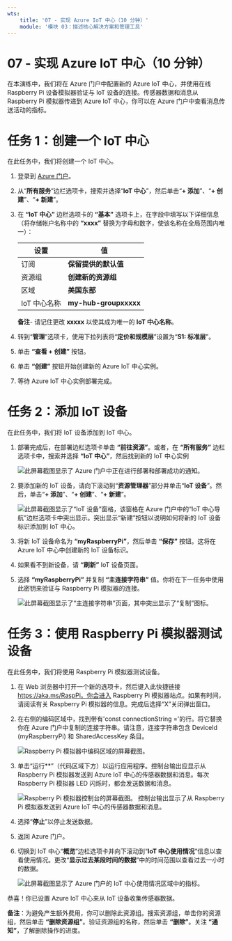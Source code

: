 ```yaml
---
wts:
    title: '07 - 实现 Azure IoT 中心（10 分钟）'
    module: '模块 03：描述核心解决方案和管理工具'
---
```

# 07 - 实现 Azure IoT 中心（10 分钟）

在本演练中，我们将在 Azure 门户中配置新的 Azure IoT 中心，并使用在线 Raspberry Pi 设备模拟器验证与 IoT 设备的连接。传感器数据和消息从 Raspberry Pi 模拟器传递到 Azure IoT 中心，你可以在 Azure 门户中查看消息传送活动的指标。

# 任务 1：创建一个 IoT 中心 

在此任务中，我们将创建一个 IoT 中心。 

1. 登录到 [Azure 门户](https://portal.azure.com)。

2. 从“**所有服务**”边栏选项卡，搜索并选择“**IoT 中心**”，然后单击“**+ 添加**”、“**+ 创建**”、“**+ 新建**”。

3. 在 **“IoT 中心”** 边栏选项卡的 **“基本”** 选项卡上，在字段中填写以下详细信息（将存储帐户名称中的 **“xxxx”** 替换为字母和数字，使该名称在全局范围内唯一）：

    | 设置 | 值 |
    |--|--|
    | 订阅 | **保留提供的默认值** |
    | 资源组 | **创建新的资源组** |
    | 区域 | **美国东部** |
    | IoT 中心名称 | **my-hub-groupxxxxx** |

    **备注**- 请记住更改 **xxxxx** 以使其成为唯一的 **IoT 中心名称**。

4. 转到“**管理**”选项卡，使用下拉列表将“**定价和规模层**”设置为“**S1: 标准层**”。

5. 单击 **“查看 + 创建”** 按钮。

6. 单击 **“创建”** 按钮开始创建新的 Azure IoT 中心实例。

7. 等待 Azure IoT 中心实例部署完成。 

# 任务 2：添加 IoT 设备

在此任务中，我们将 IoT 设备添加到 IoT 中心。 

1. 部署完成后，在部署边栏选项卡单击 **“前往资源”**。或者，在 **“所有服务”** 边栏选项卡中，搜索并选择 **“IoT 中心”**，然后找到新的 IoT 中心实例

	![此屏幕截图显示了 Azure 门户中正在进行部署和部署成功的通知。](../images/0601.png)

2. 要添加新的 IoT 设备，请向下滚动到“**资源管理器**”部分并单击“**IoT 设备**”。然后，单击“**+ 添加**”、“**+ 创建**”、“**+ 新建**”。

	![此屏幕截图显示了“IoT 设备”窗格，该窗格在 Azure 门户中的“IoT 中心导航”边栏选项卡中突出显示。突出显示“新建”按钮以说明如何将新的 IoT 设备标识添加到 IoT 中心。](../images/0602.png)

3. 将新 IoT 设备命名为 **“myRaspberryPi”**，然后单击 **“保存”** 按钮。这将在 Azure IoT 中心中创建新的 IoT 设备标识。

4. 如果看不到新设备，请 **“刷新”** IoT 设备页面。 

5. 选择 **“myRaspberryPi”** 并复制 **“主连接字符串”** 值。你将在下一任务中使用此密钥来验证与 Raspberry Pi 模拟器的连接。

	![此屏幕截图显示了“主连接字符串”页面，其中突出显示了“复制”图标。](../images/0603.png)

# 任务 3：使用 Raspberry Pi 模拟器测试设备

在此任务中，我们将使用 Raspberry Pi 模拟器测试设备。 

1. 在 Web 浏览器中打开一个新的选项卡，然后键入此快捷链接 https://aka.ms/RaspPi。你会进入 Raspberry Pi 模拟器站点。如果有时间，请阅读有关 Raspberry Pi 模拟器的信息。完成后选择“X”关闭弹出窗口。

2. 在右侧的编码区域中，找到带有'const connectionString ='的行。将它替换你在 Azure 门户中复制的连接字符串。请注意，连接字符串包含 DeviceId (myRaspberryPi) 和 SharedAccessKey 条目。

	![Raspberry Pi 模拟器中编码区域的屏幕截图。](../images/0604.png)

3. 单击“运行**”（代码区域下方）以运行应用程序。控制台输出应显示从 Raspberry Pi 模拟器发送到 Azure IoT 中心的传感器数据和消息。每次 Raspberry Pi 模拟器 LED 闪烁时，都会发送数据和消息。 

	![Raspberry Pi 模拟器控制台的屏幕截图。  控制台输出显示了从 Raspberry Pi 模拟器发送到 Azure IoT 中心的传感器数据和消息。](../images/0605.png)

5. 选择“**停止**”以停止发送数据。

6. 返回 Azure 门户。

7. 切换到 IoT 中心“**概览**”边栏选项卡并向下滚动到“**IoT 中心使用情况**”信息以查看使用情况。更改“**显示过去某段时间的数据**”中的时间范围以查看过去一小时的数据。

	![此屏幕截图显示了 Azure 门户的 IoT 中心使用情况区域中的指标。](../images/0606.png)


恭喜！你已设置 Azure IoT 中心来从 IoT 设备收集传感器数据。

**备注**：为避免产生额外费用，你可以删除此资源组。搜索资源组，单击你的资源组，然后单击 **“删除资源组”**。验证资源组的名称，然后单击 **“删除”**。关注 **“通知”**，了解删除操作的进度。
